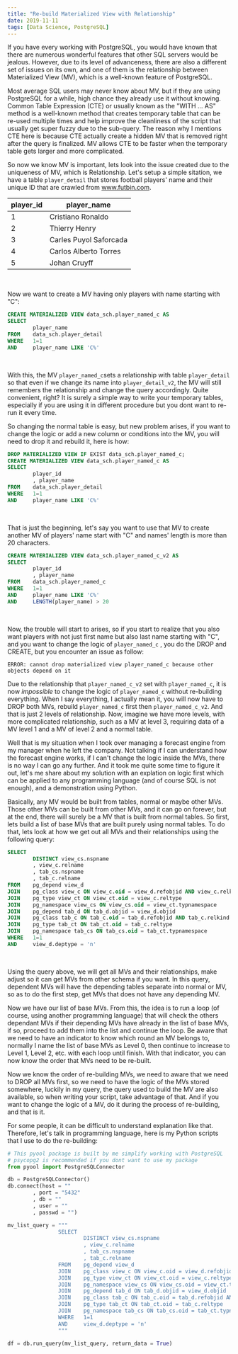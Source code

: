 ```yaml
---
title: "Re-build Materialized View with Relationship"
date: 2019-11-11
tags: [Data Science, PostgreSQL]
---
```


If you have every working with PostgreSQL, you would have known that there are numerous wonderful features that other SQL servers would be jealous. However, due to its level of advanceness, there are also a different set of issues on its own, and one of them is the relationship between Materialized View (MV), which is a well-known feature of PostgreSQL. 
<br>

Most average SQL users may never know about MV, but if they are using PostgreSQL for a while, high chance they already use it without knowing. Common Table Expression (CTE) or usually known as the "WITH ... AS" method is a well-known method that creates temporary table that can be re-used multiple times and help improve the cleanliness of the script that usually get super fuzzy due to the sub-query. The reason why I mentions CTE here is because CTE actually create a hidden MV that is removed right after the query is finalized. MV allows CTE to be faster when the temporary table gets larger and more complicated. 
<br>

So now we know MV is important, lets look into the issue created due to the uniqueness of MV, which is Relationship. Let's setup a simple sitation, we have a table `player_detail` that stores football players' name and their unique ID that are crawled from www.futbin.com. 

player_id | player_name
--- | ---
1 | Cristiano Ronaldo
2 | Thierry Henry
3 | Carles Puyol Saforcada
4 | Carlos Alberto Torres
5 | Johan Cruyff

<br>

Now we want to create a MV having only players with name starting with "C": 

```sql
CREATE MATERIALIZED VIEW data_sch.player_named_c AS 
SELECT 
        player_name 
FROM    data_sch.player_detail 
WHERE   1=1
AND     player_name LIKE 'C%' 
```
<br>

With this, the MV `player_named_c`sets a relationship with table `player_detail` so that even if we change its name into `player_detail_v2`, the MV will still remembers the relationship and change the query accordingly. Quite convenient, right? It is surely a simple way to write your temporary tables, especially if you are using it in different procedure but you dont want to re-run it every time. 
<br>

So changing the normal table is easy, but new problem arises, if you want to change the logic or add a new column or conditions into the MV, you will need to drop it and rebuild it, here is how: 

```sql
DROP MATERIALIZED VIEW IF EXIST data_sch.player_named_c;
CREATE MATERIALIZED VIEW data_sch.player_named_c AS 
SELECT 
        player_id
        , player_name 
FROM    data_sch.player_detail 
WHERE   1=1
AND     player_name LIKE 'C%' 
```
<br>

That is just the beginning, let's say you want to use that MV to create another MV of players' name start with "C" and names' length is more than 20 characters. 

```sql
CREATE MATERIALIZED VIEW data_sch.player_named_c_v2 AS 
SELECT 
        player_id
        , player_name  
FROM    data_sch.player_named_c 
WHERE   1=1
AND     player_name LIKE 'C%' 
AND     LENGTH(player_name) > 20
```
<br>

Now, the trouble will start to arises, so if you start to realize that you also want players with not just first name but also last name starting with "C", and you want to change the logic of `player_named_c` , you do the DROP and CREATE, but you encounter an issue as follow: 

`ERROR: cannot drop materialized view player_named_c because other objects depend on it`
<br>

Due to the relationship that `player_named_c_v2` set with `player_named_c`, it is now *impossible* to change the logic of `player_named_c` without re-building everything. When I say everything, I actually mean it, you will now have to DROP both MVs, rebuild `player_named_c` first then `player_named_c_v2`. And that is just 2 levels of relationship. Now, imagine we have more levels, with more complicated relationship, such as a MV at level 3, requiring data of a MV level 1 and a MV of level 2 and a normal table. 
<br>

Well that is my situation when I took over managing a forecast engine from my manager when he left the company. Not talking if I can understand how the forecast engine works, if I can't change the logic inside the MVs, there is no way I can go any further. And it took me quite some time to figure it out, let's me share about my solution with an explation on logic first which can be applied to any programming language (and of course SQL is not enough), and a demonstration using Python. 
<br>

Basically, any MV would be built from tables, normal or maybe other MVs. Those other MVs can be built from other MVs, and it can go on forever, but at the end, there will surely be a MV that is built from normal tables. So first, lets build a list of base MVs that are built purely using normal tables. To do that, lets look at how we get out all MVs and their relationships using the following query: 

```sql 
SELECT 
        DISTINCT view_cs.nspname
        , view_c.relname
        , tab_cs.nspname
        , tab_c.relname
FROM    pg_depend view_d
JOIN    pg_class view_c ON view_c.oid = view_d.refobjid AND view_c.relkind = 'm'
JOIN    pg_type view_ct ON view_ct.oid = view_c.reltype
JOIN    pg_namespace view_cs ON view_cs.oid = view_ct.typnamespace
JOIN    pg_depend tab_d ON tab_d.objid = view_d.objid
JOIN    pg_class tab_c ON tab_c.oid = tab_d.refobjid AND tab_c.relkind = 'r'
JOIN    pg_type tab_ct ON tab_ct.oid = tab_c.reltype
JOIN    pg_namespace tab_cs ON tab_cs.oid = tab_ct.typnamespace
WHERE   1=1
AND     view_d.deptype = 'n'
```
<br>

Using the query above, we will get all MVs and their relationships, make adjust so it can get MVs from other schema if you want. In this query, dependent MVs will have the depending tables separate into normal or MV, so as to do the first step, get MVs that does not have any depending MV. 
<br>

Now we have our list of base MVs. From this, the idea is to run a loop (of course, using another programming language) that will check the others dependant MVs if their depending MVs have already in the list of base MVs, if so, proceed to add them into the list and continue the loop. Be aware that we need to have an indicator to know which round an MV belongs to, normally I name the list of base MVs as Level 0, then continue to increase to Level 1, Level 2, etc. with each loop until finish. With that indicator, you can now know the order that MVs need to be re-built. 
<br>

Now we know the order of re-building MVs, we need to aware that we need to DROP all MVs first, so we need to have the logic of the MVs stored somewhere, luckily in my query, the query used to build the MV are also available, so when writing your script, take advantage of that. And if you want to change the logic of a MV, do it during the process of re-building, and that is it. 
<br> 

For some people, it can be difficult to understand explanation like that. Therefore, let's talk in programming language, here is my Python scripts that I use to do the re-building:
<br>

```python 
# This pyool package is built by me simplify working with PostgreSQL
# psycopg2 is recommended if you dont want to use my package
from pyool import PostgreSQLConnector 

db = PostgreSQLConnector()
db.connect(host = ""
        , port = "5432"
        , db = ""
        , user = ""
        , passwd = "")

mv_list_query = """
                SELECT 
                        DISTINCT view_cs.nspname
                        , view_c.relname
                        , tab_cs.nspname
                        , tab_c.relname
                FROM    pg_depend view_d
                JOIN    pg_class view_c ON view_c.oid = view_d.refobjid AND view_c.relkind = 'm'
                JOIN    pg_type view_ct ON view_ct.oid = view_c.reltype
                JOIN    pg_namespace view_cs ON view_cs.oid = view_ct.typnamespace
                JOIN    pg_depend tab_d ON tab_d.objid = view_d.objid
                JOIN    pg_class tab_c ON tab_c.oid = tab_d.refobjid AND tab_c.relkind = 'r'
                JOIN    pg_type tab_ct ON tab_ct.oid = tab_c.reltype
                JOIN    pg_namespace tab_cs ON tab_cs.oid = tab_ct.typnamespace
                WHERE   1=1
                AND     view_d.deptype = 'n'
                """

df = db.run_query(mv_list_query, return_data = True)


```
<br>


